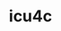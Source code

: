 ---
title: "icu4c"
layout: cache
category: package
meta: {"versions": ["67.1"], "compilers": ["gcc@7.3.1", "gcc@7.5.0", "gcc@8.3.1", "gcc@9.3.0"]}
spec_files: 
 - spec-0.json
 - spec-1.json
 - spec-2.json
 - spec-3.json
 - spec-4.json
 - spec-5.json
 - spec-6.json
 - spec-7.json
 - spec-8.json
 - spec-9.json
spec_names:
 - 'icu4c@67.1%gcc@9.3.0 cxxstd=11 arch=linux-ubuntu20.04-ppc64le'
 - 'icu4c@67.1%gcc@9.3.0 cxxstd=11 arch=linux-ubuntu20.04-x86_64'
 - 'icu4c@67.1%gcc@8.3.1 cxxstd=11 arch=linux-rhel8-x86_64'
 - 'icu4c@67.1%gcc@8.3.1 cxxstd=11 arch=linux-rhel8-ppc64le'
 - 'icu4c@67.1%gcc@7.5.0 cxxstd=11 arch=linux-ubuntu18.04-x86_64'
 - 'icu4c@67.1%gcc@9.3.0 cxxstd=11 arch=linux-rhel7-x86_64'
 - 'icu4c@67.1%gcc@7.3.1 cxxstd=11 arch=linux-amzn2-x86_64'
 - 'icu4c@67.1%gcc@7.5.0 cxxstd=11 arch=linux-ubuntu18.04-ppc64le'
 - 'icu4c@67.1%gcc@9.3.0 cxxstd=11 arch=cray-cnl7-haswell'
 - 'icu4c@67.1%gcc@9.3.0 cxxstd=11 arch=linux-rhel7-ppc64le'
---